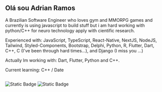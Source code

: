 ## Olá sou Adrian Ramos
A Brazilian Software Engineer who loves gym and MMORPG games and currently is using javascript to build stuff but i am hard working with python/C++ for neuro technology apply with cientific research.

Experienced with:
JavaScript, TypeScript, React-Native, NextJS, NodeJS, Tailwind, Styled-Components, Bootstrap, Delphi, Python, R, Flutter, Dart, C++, C (I've been through hard times...), and Django (I miss you ...)

Actually Im working with:
Dart, Flutter, Python and C++.

Current learning:
C++ / Date

##
![Static Badge](https://img.shields.io/badge/Profile_Views-756-blue)
![Static Badge](https://img.shields.io/badge/Commit%20Recent-7-green)
